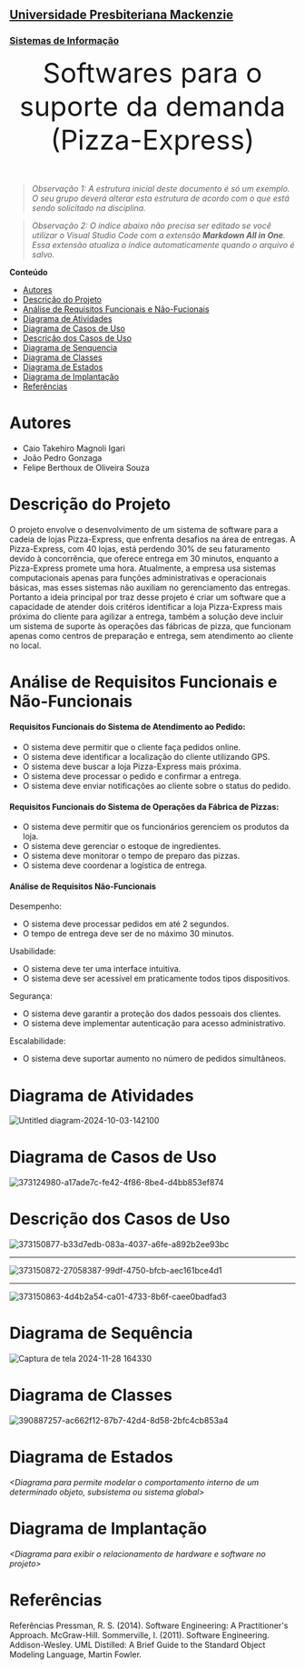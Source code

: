 <h2><a href= "https://www.mackenzie.br">Universidade Presbiteriana Mackenzie</a></h2>
<h3><a href= "https://www.mackenzie.br/graduacao/sao-paulo-higienopolis/sistemas-de-informacao">Sistemas de Informação</a></h3>


<font size="+12"><center>
Softwares para o suporte da demanda (Pizza-Express)
</center></font>

>*Observação 1: A estrutura inicial deste documento é só um exemplo. O seu grupo deverá alterar esta estrutura de acordo com o que está sendo solicitado na disciplina.*

>*Observação 2: O índice abaixo não precisa ser editado se você utilizar o Visual Studio Code com a extensão **Markdown All in One**. Essa extensão atualiza o índice automaticamente quando o arquivo é salvo.*

**Conteúdo**

- [Autores](#nome-alunos)
- [Descrição do Projeto](#introdução-do-projeto)
- [Análise de Requisitos Funcionais e Não-Fucionais](#descrição-dos-requisitos)
- [Diagrama de Atividades](#diagrama-de-atividades) 
- [Diagrama de Casos de Uso](#diagrama-de-comportamento-atores)
- [Descrição dos Casos de Uso](#descrição-das-funcões)
- [Diagrama de Senquencia](#diagrama-de-ordem-interações)
- [Diagrama de Classes](#diagrama-orientado-objetos)
- [Diagrama de Estados](#diagrama-estrutura-componente)
- [Diagrama de Implantação](#diagrama-de-hardware-software)
- [Referências](#referências)


# Autores

* Caio Takehiro Magnoli Igari
* João Pedro Gonzaga
* Felipe Berthoux de Oliveira Souza


# Descrição do Projeto

O projeto envolve o desenvolvimento de um sistema de software para a cadeia de lojas Pizza-Express, que enfrenta desafios na área de entregas. A Pizza-Express, com 40 lojas, está perdendo 30% de seu faturamento devido à concorrência, que oferece entrega em 30 minutos, enquanto a Pizza-Express promete uma hora. Atualmente, a empresa usa sistemas computacionais apenas para funções administrativas e operacionais básicas, mas esses sistemas não auxiliam no gerenciamento das entregas. Portanto a ideia principal por traz desse projeto é criar um software que a capacidade de atender dois critéros identificar a loja Pizza-Express mais próxima do cliente para agilizar a entrega, também a solução deve incluir um sistema de suporte às operações das fábricas de pizza, que funcionam apenas como centros de preparação e entrega, sem atendimento ao cliente no local.

# Análise de Requisitos Funcionais e Não-Funcionais

<h4>Requisitos Funcionais do Sistema de Atendimento ao Pedido:</h4>

* O sistema deve permitir que o cliente faça pedidos online.
* O sistema deve identificar a localização do cliente utilizando GPS.
* O sistema deve buscar a loja Pizza-Express mais próxima.
* O sistema deve processar o pedido e confirmar a entrega.
* O sistema deve enviar notificações ao cliente sobre o status do pedido.

<h4>Requisitos Funcionais do Sistema de Operações da Fábrica de Pizzas:</h4>

 * O sistema deve permitir que os funcionários gerenciem os produtos da loja.
 * O sistema deve gerenciar o estoque de ingredientes.
 * O sistema deve monitorar o tempo de preparo das pizzas.
 * O sistema deve coordenar a logística de entrega.

<h4>Análise de Requisitos Não-Funcionais</h4>

Desempenho:
 * O sistema deve processar pedidos em até 2 segundos.
 * O tempo de entrega deve ser de no máximo 30 minutos.

Usabilidade:
* O sistema deve ter uma interface intuitiva.
* O sistema deve ser acessível em praticamente todos tipos dispositivos.

Segurança:
* O sistema deve garantir a proteção dos dados pessoais dos clientes.
* O sistema deve implementar autenticação para acesso administrativo.

Escalabilidade:
* O sistema deve suportar aumento no número de pedidos simultâneos.

# Diagrama de Atividades

![Untitled diagram-2024-10-03-142100](https://github.com/user-attachments/assets/baa19540-5a4c-426f-9b5f-0979601f9869)


# Diagrama de Casos de Uso

![373124980-a17ade7c-fe42-4f86-8be4-d4bb853ef874](https://github.com/user-attachments/assets/3652b666-4610-4f0d-8f3b-9d90c00859b6)


# Descrição dos Casos de Uso
![373150877-b33d7edb-083a-4037-a6fe-a892b2ee93bc](https://github.com/user-attachments/assets/2276a7dc-6258-4e22-bb9f-fd98219119b4)

---
![373150872-27058387-99df-4750-bfcb-aec161bce4d1](https://github.com/user-attachments/assets/f805880b-0a4f-4972-b0f2-9ddc8af27f5c)

---
![373150863-4d4b2a54-ca01-4733-8b6f-caee0badfad3](https://github.com/user-attachments/assets/a1a507cc-9a10-4b51-ac93-52c4d3f18d75)



# Diagrama de Sequência

![Captura de tela 2024-11-28 164330](https://github.com/user-attachments/assets/edf0933b-a994-4839-8c6b-b01c0a16123c)

# Diagrama de Classes

![390887257-ac662f12-87b7-42d4-8d58-2bfc4cb853a4](https://github.com/user-attachments/assets/d81ca75b-933d-45fb-ac46-e815e1b06383)


# Diagrama de Estados

*&lt;Diagrama para permite modelar o comportamento interno de um determinado objeto, subsistema ou sistema global&gt;*

# Diagrama de Implantação

*&lt;Diagrama para exibir o relacionamento de hardware e software no projeto&gt;*

# Referências

Referências
Pressman, R. S. (2014). Software Engineering: A Practitioner's Approach. McGraw-Hill.
Sommerville, I. (2011). Software Engineering. Addison-Wesley.
UML Distilled: A Brief Guide to the Standard Object Modeling Language, Martin Fowler.
